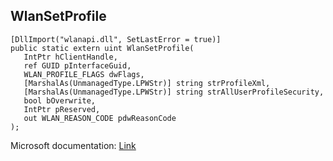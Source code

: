 ## WlanSetProfile

```
[DllImport("wlanapi.dll", SetLastError = true)]
public static extern uint WlanSetProfile(
   IntPtr hClientHandle,
   ref GUID pInterfaceGuid,
   WLAN_PROFILE_FLAGS dwFlags,
   [MarshalAs(UnmanagedType.LPWStr)] string strProfileXml,
   [MarshalAs(UnmanagedType.LPWStr)] string strAllUserProfileSecurity,
   bool bOverwrite,
   IntPtr pReserved,
   out WLAN_REASON_CODE pdwReasonCode
);
```

Microsoft documentation: [Link](https://docs.microsoft.com/en-us/windows/win32/api/wlanapi/nf-wlanapi-wlansetprofile)
